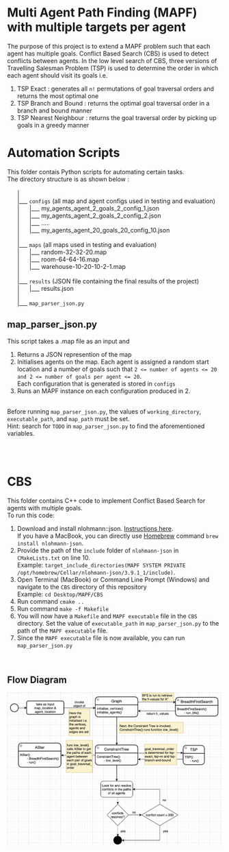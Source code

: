 # Multi Agent Path Finding (MAPF) with multiple targets per agent
The purpose of this project is to extend a MAPF problem such that each agent has multiple goals. Conflict Based Search (CBS) is used to detect conflicts between agents. In the low level search of CBS, three versions of Travelling Salesman Problem (TSP) is used to determine the order in which each agent should visit its goals i.e.
1. TSP Exact : generates all ```n!``` permutations of goal traversal orders and returns the most optimal one
2. TSP Branch and Bound : returns the optimal goal traversal order in a branch and bound manner
3. TSP Nearest Neighbour : returns the goal traversal order by picking up goals in a greedy manner

# Automation Scripts
This folder contais Python scripts for automating certain tasks. <br/> 
The directory structure is as shown below : \
\
&nbsp;&nbsp;&nbsp;&nbsp;&nbsp;&nbsp;|\
&nbsp;&nbsp;&nbsp;&nbsp;&nbsp;&nbsp;|___ ```configs``` (all map and agent configs used in testing and evaluation)\
&nbsp;&nbsp;&nbsp;&nbsp;&nbsp;&nbsp;|&nbsp;&nbsp;&nbsp;&nbsp;&nbsp;&nbsp;|___ my_agents_agent_2_goals_2_config_1.json\
&nbsp;&nbsp;&nbsp;&nbsp;&nbsp;&nbsp;|&nbsp;&nbsp;&nbsp;&nbsp;&nbsp;&nbsp;|___ my_agents_agent_2_goals_2_config_2.json\
&nbsp;&nbsp;&nbsp;&nbsp;&nbsp;&nbsp;|&nbsp;&nbsp;&nbsp;&nbsp;&nbsp;&nbsp;|___ .....\
&nbsp;&nbsp;&nbsp;&nbsp;&nbsp;&nbsp;|&nbsp;&nbsp;&nbsp;&nbsp;&nbsp;&nbsp;|___ my_agents_agent_20_goals_20_config_10.json\
&nbsp;&nbsp;&nbsp;&nbsp;&nbsp;&nbsp;|\
&nbsp;&nbsp;&nbsp;&nbsp;&nbsp;&nbsp;|___ ```maps```  (all maps used in testing and evaluation)\
&nbsp;&nbsp;&nbsp;&nbsp;&nbsp;&nbsp;|&nbsp;&nbsp;&nbsp;&nbsp;&nbsp;&nbsp;|___ random-32-32-20.map\
&nbsp;&nbsp;&nbsp;&nbsp;&nbsp;&nbsp;|&nbsp;&nbsp;&nbsp;&nbsp;&nbsp;&nbsp;|___ room-64-64-16.map\
&nbsp;&nbsp;&nbsp;&nbsp;&nbsp;&nbsp;|&nbsp;&nbsp;&nbsp;&nbsp;&nbsp;&nbsp;|___ warehouse-10-20-10-2-1.map\
&nbsp;&nbsp;&nbsp;&nbsp;&nbsp;&nbsp;|\
&nbsp;&nbsp;&nbsp;&nbsp;&nbsp;&nbsp;|___ ```results``` (JSON file containing the final results of the project)\
&nbsp;&nbsp;&nbsp;&nbsp;&nbsp;&nbsp;|&nbsp;&nbsp;&nbsp;&nbsp;&nbsp;&nbsp;|___ results.json\
&nbsp;&nbsp;&nbsp;&nbsp;&nbsp;&nbsp;|\
&nbsp;&nbsp;&nbsp;&nbsp;&nbsp;&nbsp;|___ ```map_parser_json.py```


## map_parser_json.py
This script takes a .map file as an input and 
1. Returns a JSON represention of the map
2. Initialises agents  on the map. Each agent is assigned a random start location and a number of goals such that ```2 <= number of agents <= 20 and 2 <= number of goals per agent <= 20```. <br/> Each configuration that is generated is stored in ```configs```
3. Runs an MAPF instance on each configuration produced in 2.

<br/>Before running ```map_parser_json.py```, the values of ```working_directory```, ```executable_path```, and ```map_path``` must be set.\
Hint: search for ```TODO``` in ```map_parser_json.py``` to find the aforementioned variables.

<br/>
<br/>

# CBS 
This folder contains C++ code to implement Conflict Based Search for agents with multiple goals.\
To run this code:
1. Download and install nlohmann::json. [Instructions here](https://github.com/nlohmann/json). <br/> If you have a MacBook, you can directly use [Homebrew](https://brew.sh/) command ```brew install nlohmann-json```.
2. Provide the path of the ```include``` folder of ```nlohmann-json``` in ```CMakeLists.txt``` on line 10. <br/> Example: ```target_include_directories(MAPF SYSTEM PRIVATE /opt/homebrew/Cellar/nlohmann-json/3.9.1_1/include)```.
3. Open Terminal (MacBook) or Command Line Prompt (Windows) and navigate to the ```CBS``` directory of this repository <br/> Example: ```cd Desktop/MAPF/CBS```
4. Run command ```cmake ..```
5. Run command ```make -f Makefile``` 
6. You will now have a ```Makefile``` and ```MAPF executable``` file in the ```CBS``` directory. Set the value of ```executable_path``` in ```map_parser_json.py``` to the path of the ```MAPF executable``` file.
7. Since the ```MAPF executable``` file is now available, you can run ```map_parser_json.py```

<br/>

## Flow Diagram
![alt text](https://github.com/hebbaquraishi/MAPF/blob/38141bc54117e68a3bfbdd9a323c490fe2606ee2/Flow%20Diagram.jpg)
